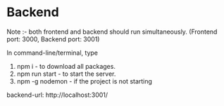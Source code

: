 # Backend

Note :- both frontend and backend should run simultaneously. (Frontend port: 3000, Backend port: 3001)

In command-line/terminal, type

1. npm i - to download all packages.
2. npm run start - to start the server.
3. npm -g nodemon - if the project is not starting

backend-url: http://localhost:3001/

